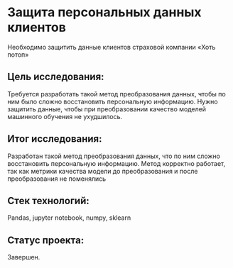 # Защита персональных данных клиентов

Необходимо защитить данные клиентов страховой компании «Хоть потоп»

## Цель исследования:

Требуется разработать такой метод преобразования данных, чтобы по ним было сложно восстановить персональную информацию.
Нужно защитить данные, чтобы при преобразовании качество моделей машинного обучения не ухудшилось.

## Итог исследования:

Разработан такой метод преобразования данных, что по ним сложно восстановить персональную информацию.
Метод корректно работает, так как метрики качества модели до преобразования и после преобразования не поменялись

## Стек технологий:

Pandas, jupyter notebook, numpy, sklearn
## Статус проекта:

Завершен.
